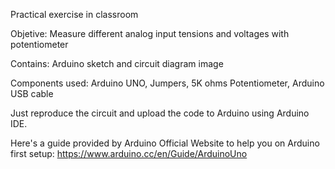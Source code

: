 Practical exercise in classroom

Objetive: Measure different analog input tensions and voltages with potentiometer

Contains: Arduino sketch and circuit diagram image

Components used: Arduino UNO, Jumpers, 5K ohms Potentiometer, Arduino USB cable

Just reproduce the circuit and upload the code to Arduino using Arduino IDE.

Here's a guide provided by Arduino Official Website to help you on Arduino first setup: https://www.arduino.cc/en/Guide/ArduinoUno

